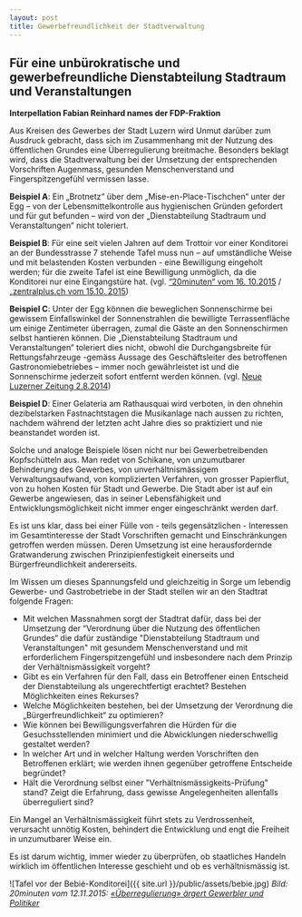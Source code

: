```yaml
---
layout: post
title: Gewerbefreundlichkeit der Stadtverwaltung
---
```


## Für eine unbürokratische und gewerbefreundliche Dienstabteilung Stadtraum und Veranstaltungen

**Interpellation Fabian Reinhard names der FDP-Fraktion**

Aus Kreisen des Gewerbes der Stadt Luzern wird Unmut darüber zum Ausdruck gebracht, dass sich im Zusammenhang mit der Nutzung des öffentlichen Grundes eine Überregulierung breitmache. Besonders beklagt wird, dass die Stadtverwaltung bei der Umsetzung der entsprechenden Vorschriften Augenmass, gesunden Menschenverstand und Fingerspitzengefühl vermissen lasse.

**Beispiel A**: Ein „Brotnetz“ über dem „Mise-en-Place-Tischchen“ unter der Egg – von der Lebensmittelkontrolle aus hygienischen Gründen gefordert und für gut befunden – wird von der „Dienstabteilung Stadtraum und Veranstaltungen“ nicht toleriert.

**Beispiel B**: Für eine seit vielen Jahren auf dem Trottoir vor einer Konditorei an der Bundesstrasse 7 stehende Tafel muss nun – auf umständliche Weise und mit belastenden Kosten verbunden - eine Bewilligung eingeholt werden; für die zweite Tafel ist eine Bewilligung unmöglich, da die Konditorei nur eine Eingangstüre hat. (vgl. [“20minuten“ vom 16. 10.2015](http://www.20min.ch/schweiz/zentralschweiz/story/Tafel-vor-Lokal-sorgt-nach-32-Jahren-fuer-Aufregung-12396725) / [„zentralplus.ch vom 15.10. 2015](http://www.zentralplus.ch/de/news/wirtschaft/4399011/Riesiges-Theater-wegen-einer-kleinen-Tafel.htm))

**Beispiel C**: Unter der Egg können die beweglichen Sonnenschirme bei gewissem Einfallswinkel der Sonnenstrahlen die bewilligte Terrassenfläche um einige Zentimeter überragen, zumal die Gäste an den Sonnenschirmen selbst hantieren können. Die „Dienstabteilung Stadtraum und Veranstaltungen“ toleriert dies nicht, obwohl die Durchgangsbreite für Rettungsfahrzeuge -gemäss Aussage des Geschäftsleiter des betroffenen Gastronomiebetriebes – immer noch gewährleistet ist und die Sonnenschirme jederzeit sofort entfernt werden können. (vgl. [Neue Luzerner Zeitung 2.8.2014](http://www.luzernerzeitung.ch/nachrichten/zentralschweiz/lu/abo/Stadt-aergert-Wirte-mit-Zentimeter-Regel;art9647,403038))

**Beispiel D**: Einer Gelateria am Rathausquai wird verboten, in den ohnehin dezibelstarken Fastnachtstagen die Musikanlage nach aussen zu richten, nachdem während der letzten acht Jahre dies so praktiziert und nie beanstandet worden ist.

Solche und analoge Beispiele lösen nicht nur bei Gewerbetreibenden Kopfschütteln aus. Man redet von Schikane, von unzumutbarer Behinderung des Gewerbes, von unverhältnismässigem Verwaltungsaufwand, von komplizierten Verfahren, von grosser Papierflut, von zu hohen Kosten für Stadt und Gewerbe. Die Stadt aber ist auf ein Gewerbe angewiesen, das in seiner Lebensfähigkeit und Entwicklungsmöglichkeit nicht immer enger eingeschränkt werden darf. 

Es ist uns klar, dass bei einer Fülle von - teils gegensätzlichen - Interessen im Gesamtinteresse der Stadt Vorschriften gemacht und Einschränkungen getroffen werden müssen. Deren Umsetzung ist eine herausfordernde Gratwanderung zwischen Prinzipienfestigkeit einerseits und Bürgerfreundlichkeit andererseits.

Im Wissen um dieses Spannungsfeld und gleichzeitig in Sorge um lebendig Gewerbe- und Gastrobetriebe in der Stadt stellen wir an den Stadtrat folgende Fragen:

- Mit welchen Massnahmen sorgt der Stadtrat dafür, dass bei der Umsetzung der “Verordnung über die Nutzung des öffentlichen Grundes“ die dafür zuständige "Dienstabteilung Stadtraum und Veranstaltungen" mit gesundem Menschenverstand und mit erforderlichem Fingerspitzengefühl und insbesondere nach dem Prinzip der Verhältnismässigkeit vorgeht?
- Gibt es ein Verfahren für den Fall, dass ein Betroffener einen Entscheid der Dienstabteilung als ungerechtfertigt erachtet? Bestehen Möglichkeiten eines Rekurses?
- Welche Möglichkeiten bestehen, bei der Umsetzung der Verordnung die „Bürgerfreundlichkeit“ zu optimieren?
- Wie können bei Bewilligungsverfahren die Hürden für die Gesuchsstellenden minimiert und die Abwicklungen niederschwellig gestaltet werden?
- In welcher Art und in welcher Haltung werden Vorschriften den Betroffenen erklärt; wie werden ihnen gegenüber getroffene Entscheide begründet?
- Hält die Verordnung selbst einer "Verhältnismässigkeits-Prüfung" stand? Zeigt die Erfahrung, dass gewisse Angelegenheiten allenfalls überreguliert sind?

Ein Mangel an Verhältnismässigkeit führt stets zu Verdrossenheit, verursacht unnötig Kosten, behindert die Entwicklung und engt die Freiheit in unzumutbarer Weise ein.

Es ist darum wichtig, immer wieder zu überprüfen, ob staatliches Handeln wirklich im öffentlichen Interesse geschieht und ob es verhältnismässig ist.

![Tafel vor der Bebié-Konditorei]({{ site.url }}/public/assets/bebie.jpg)
*Bild: 20minuten vom 12.11.2015: [«Überregulierung» ärgert Gewerbler und Politiker](http://www.20min.ch/schweiz/zentralschweiz/story/--berregulierung--aergert-Gewerbler-und-Politiker-28881063)*